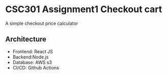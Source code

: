 # CSC301 Assignment1 Checkout cart
A simple checkout price calculator 

## Architecture
- Frontend: React JS
- Backend:Node.js
- Database: AWS s3
- CI/CD: Github Actions

